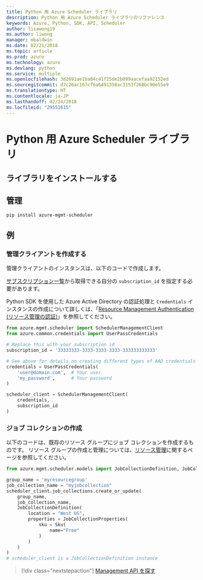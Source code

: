 ```yaml
---
title: Python 用 Azure Scheduler ライブラリ
description: Python 用 Azure Scheduler ライブラリのリファレンス
keywords: Azure, Python, SDK, API, Scheduler
author: lisawong19
ms.author: liwong
manager: mbaldwin
ms.date: 02/21/2018
ms.topic: article
ms.prod: azure
ms.technology: azure
ms.devlang: python
ms.service: multiple
ms.openlocfilehash: 3d2691ae1ba84c41f25de2b099aacefaa92152ed
ms.sourcegitcommit: d7c26ac167cf6a6491358ac3153f268bc90e55e9
ms.translationtype: HT
ms.contentlocale: ja-JP
ms.lasthandoff: 02/24/2018
ms.locfileid: "29551615"
---
```

# <a name="azure-scheduler-libraries-for-python"></a>Python 用 Azure Scheduler ライブラリ

## <a name="install-the-libraries"></a>ライブラリをインストールする

## <a name="management"></a>管理

```bash
pip install azure-mgmt-scheduler
```
## <a name="example"></a>例

### <a name="create-the-management-client"></a>管理クライアントを作成する

管理クライアントのインスタンスは、以下のコードで作成します。

[サブスクリプション一覧](https://manage.windowsazure.com/#Workspaces/AdminTasks/SubscriptionMapping)から取得できる自分の ``subscription_id`` を指定する必要があります。

Python SDK を使用した Azure Active Directory の認証処理と ``Credentials`` インスタンスの作成について詳しくは、「[Resource Management Authentication (リソース管理の認証)](/python/azure/python-sdk-azure-authenticate)」を参照してください。

```python
from azure.mgmt.scheduler import SchedulerManagementClient
from azure.common.credentials import UserPassCredentials

# Replace this with your subscription id
subscription_id = '33333333-3333-3333-3333-333333333333'

# See above for details on creating different types of AAD credentials
credentials = UserPassCredentials(
    'user@domain.com',  # Your user
    'my_password',      # Your password
)

scheduler_client = SchedulerManagementClient(
    credentials,
    subscription_id
)
```

### <a name="create-a-job-collection"></a>ジョブ コレクションの作成

以下のコードは、既存のリソース グループにジョブ コレクションを作成するものです。
リソース グループの作成と管理については、[リソース管理](/python/api/overview/azure/azure.mgmt.resource)に関するページを参照してください。

```python
from azure.mgmt.scheduler.models import JobCollectionDefinition, JobCollectionProperties, Sku

group_name = 'myresourcegroup'
job_collection_name = "myjobcollection"
scheduler_client.job_collections.create_or_update(
    group_name,
    job_collection_name,
    JobCollectionDefinition(
        location = "West US",
        properties = JobCollectionProperties(
            sku = Sku(
                name="Free"
            )
        )
    )
)
# scheduler_client is a JobCollectionDefinition instance
```

> [!div class="nextstepaction"]
> [Management API を探す](/python/api/overview/azure/scheduler/management)